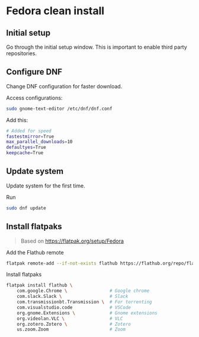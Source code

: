 # Fedora clean install

## Initial setup

Go through the initial setup window. This is important to enable third party repositories.

## Configure DNF

Change DNF configuration for faster download.

Access configurations:

```bash
sudo gnome-text-editor /etc/dnf/dnf.conf
```

Add this:

```bash
# Added for speed
fastestmirror=True
max_parallel_downloads=10
defaultyes=True
keepcache=True
```

## Update system

Update system for the first time.

Run

```bash
sudo dnf update
```

## Install flatpaks

> Based on https://flatpak.org/setup/Fedora

Add the Flathub remote

```bash
flatpak remote-add --if-not-exists flathub https://flathub.org/repo/flathub.flatpakrepo
```

Install flatpaks

```bash
flatpak install flathub \
    com.google.Chrome \                # Google chrome
    com.slack.Slack \                  # Slack
    com.transmissionbt.Transmission \  # For torrenting
    com.visualstudio.code              # VSCode
    org.gnome.Extensions \             # Gnome extensions
    org.videolan.VLC \                 # VLC
    org.zotero.Zotero \                # Zotero
    us.zoom.Zoom                       # Zoom
```
